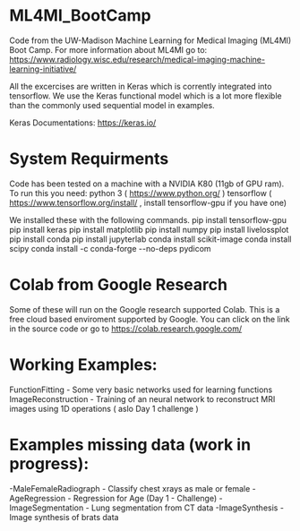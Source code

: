 # ML4MI_BootCamp
Code from the UW-Madison Machine Learning for Medical Imaging (ML4MI) Boot Camp. For more information about ML4MI go to: https://www.radiology.wisc.edu/research/medical-imaging-machine-learning-initiative/ 

All the excercises are written in Keras which is corrently integrated into tensorflow. We use the Keras functional model which is a lot more flexible than the commonly used sequential model in examples. 

Keras Documentations:
    https://keras.io/

# System Requirments
Code has been tested on a machine with a NVIDIA K80 (11gb of GPU ram). To run this you need:
python 3 ( https://www.python.org/ )
tensorflow ( https://www.tensorflow.org/install/ , install tensorflow-gpu if you have one)

We installed these with the following commands.
pip install tensorflow-gpu
pip install keras
pip install matplotlib
pip install numpy
pip install livelossplot
pip install conda
pip install jupyterlab
conda install scikit-image
conda install scipy
conda install -c conda-forge --no-deps pydicom

# Colab from Google Research
Some of these will run on the Google research supported Colab. This is a free cloud based enviroment supported by Google. You can click on the link in the source code or go to https://colab.research.google.com/ 

# Working Examples:
FunctionFitting - Some very basic networks used for learning functions 
ImageReconstruction - Training of an neural network to reconstruct MRI images using 1D operations ( aslo Day 1 challenge )

# Examples missing data (work in progress):
-MaleFemaleRadiograph - Classify chest xrays as male or female
-AgeRegression - Regression for Age (Day 1 - Challenge)
-ImageSegmentation - Lung segmentation from CT data 
-ImageSynthesis - Image synthesis of brats data

